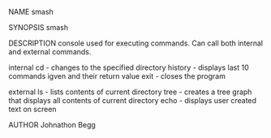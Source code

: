 NAME
smash

SYNOPSIS
smash

DESCRIPTION
console used for executing commands. Can call both internal and external commands. 

internal
cd - changes to the specified directory
history - displays last 10 commands igven and their return value
exit - closes the program


external
ls - lists contents of current directory
tree - creates a tree graph that displays all contents of current directory
echo - displays user created text on screen


AUTHOR
Johnathon Begg